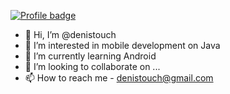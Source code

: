 [![Profile badge](https://www.codewars.com/users/denistouch/badges/large)](https://www.codewars.com/users/denistouch)
- 👋 Hi, I’m @denistouch
- 👀 I’m interested in mobile development on Java
- 🌱 I’m currently learning Android
- 💞️ I’m looking to collaborate on ...
- 📫 How to reach me - denistouch@gmail.com

<!---
denistouch/denistouch is a ✨ special ✨ repository because its `README.md` (this file) appears on your GitHub profile.
You can click the Preview link to take a look at your changes.
--->
